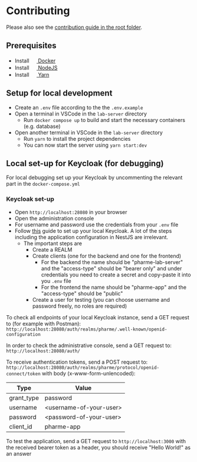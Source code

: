 # Contributing

Please also see the [contribution guide in the root folder](../CONTRIBUTING.md).

## Prerequisites

- Install [<img
  src="https://user-images.githubusercontent.com/58258541/143049489-668aea70-bb2c-420d-b3e8-e0edc42a4e92.png"
  width="16" height="16"> Docker](https://docs.docker.com/get-docker/)
- Install [<img
  src="https://user-images.githubusercontent.com/58258541/143050266-4a2030d1-c319-447d-812b-2ad8a4020d48.png"
  width="16" height="16"> NodeJS](https://nodejs.org)
- Install [<img
  src="https://user-images.githubusercontent.com/58258541/143050227-b374b1f7-e28e-4b90-b7f0-b9112521d3b1.png"
  width="16" height="16"> Yarn](https://yarnpkg.com/)

## Setup for local development

- Create an `.env` file according to the the `.env.example`
- Open a terminal in VSCode in the `lab-server` directory
  - Run `docker compose up` to build and start the necessary containers (e.g.
    database)
- Open another terminal in VSCode in the `lab-server` directory
  - Run `yarn` to install the project dependencies
  - You can now start the server using `yarn start:dev`

## Local set-up for Keycloak (for debugging)

For local debugging set up your Keycloak by uncommenting the relevant part in
the `docker-compose.yml`

### Keycloak set-up

- Open `http://localhost:28080` in your browser
- Open the administration console
- For username and password use the credentials from your `.env` file
- Follow
  [this](https://medium.com/devops-dudes/secure-nestjs-rest-api-with-keycloak-745ef32a2370)
  guide to set up your local Keycloak. A lot of the steps including the
  application configuration in NestJS are irrelevant.
  - The important steps are
    - Create a REALM
    - Create clients (one for the backend and one for the frontend)
      - For the backend the name should be "pharme-lab-server" and the
        "access-type" should be "bearer only" and under credentials you need to
        create a secret and copy-paste it into you `.env` file
      - For the frontend the name should be "pharme-app" and the "access-type"
        should be "public"
    - Create a user for testing (you can choose username and password freely, no
      roles are required)

To check all endpoints of your local Keycloak instance, send a GET request to
(for example with Postman):
`http://localhost:28080/auth/realms/pharme/.well-known/openid-configuration`

In order to check the administrative console, send a GET request to:
`http://localhost:28080/auth/`

To receive authentication tokens, send a POST request to:
`http://localhost:28080/auth/realms/pharme/protocol/openid-connect/token` with
body (x-www-form-unlencoded):

| Type | Value |
|---|---|
| grant_type | password |
| username | \<username-of-your-user\> |
| password | \<password-of-your-user\> |
| client_id | pharme-app |

To test the application, send a GET request to `http://localhost:3000` with the
received bearer token as a header, you should receive "Hello World!" as an
answer
